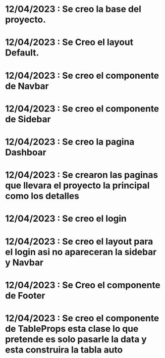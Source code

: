 # 12/04/2023 : Se creo la base del proyecto.

# 12/04/2023 : Se Creo el layout Default.

# 12/04/2023 : Se creo el componente de Navbar

# 12/04/2023 : Se creo el componente de Sidebar

# 12/04/2023 : Se creo la pagina Dashboar

# 12/04/2023 : Se crearon las paginas que llevara el proyecto la principal como los detalles

# 12/04/2023 : Se creo el login

# 12/04/2023 : Se creo el layout para el login asi no apareceran la sidebar y Navbar

# 12/04/2023 : Se Creo el componente de Footer

# 12/04/2023 : Se creo el componente de TableProps esta clase lo que pretende es solo pasarle la data y esta construira la tabla auto
